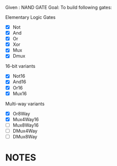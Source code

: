 Given : NAND GATE
Goal: To build following gates:

Elementary Logic Gates
- [x] Not
- [x] And
- [x] Or
- [x] Xor
- [x] Mux
- [x] Dmux

16-bit variants
- [x] Not16
- [x] And16
- [x] Or16
- [x] Mux16

Multi-way variants
- [x] Or8Way
- [x] Mux4Way16
- [ ] Mux8Way16
- [ ] DMux4Way
- [ ] DMux8Way

# NOTES
